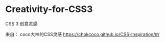 # Creativity-for-CSS3
CSS 3 创意灵感

来自：
    coco大神的CSS灵感  https://chokcoco.github.io/CSS-Inspiration/#/